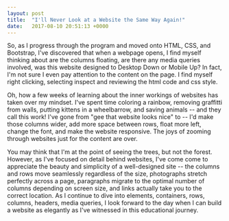 ```yaml
---
layout: post
title:  "I'll Never Look at a Website the Same Way Again!"
date:   2017-08-10 20:51:13 +0000
---
```



So, as I progress through the program and moved onto HTML, CSS, and Bootstrap, I've discovered that when a webpage opens, I find myself thinking about are the columns floating, are there any media queries involved, was this website designed to Desktop Down or Mobile Up?  In fact, I'm not sure I even pay attention to the content on the page.  I find myself right clicking, selecting inspect and reviewing the html code and css style.

Oh, how a few weeks of learning about the inner workings of websites has taken over my mindset.  I've spent time coloring a rainbow, removing graffitti from walls, putting kittens in a wheelbarrow, and saving animals -- and they call this work!  I've gone from "gee that website looks nice" to -- I'd make those columns wider, add more space between rows, float more left, change the font, and make the website responsive.  The joys of zooming through websites just for the content are over.

You may think that I'm at the point of seeing the trees, but not the forest.  However, as I've focused on detail behind websites, I've come come to appreciate the beauty and simplicity of a well-designed site -- the columns and rows move seamlessly regardless of the size, photographs stretch perfectly across a page, paragraphs migrate to the optimal number of columns depending on screen size, and links actually take you to the correct location. As I continue to dive into elements, containers, rows, columns, headers, media queries, I look forward to the day when I can build a website as elegantly as I've witnessed in this educational journey.




